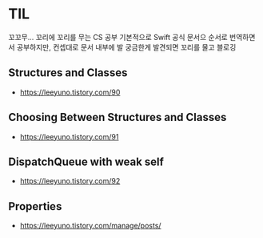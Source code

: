 # TIL

꼬꼬무... 꼬리에 꼬리를 무는 CS 공부
기본적으로 Swift 공식 문서으 순서로 번역하면서 공부하지만, 컨셉대로 문서 내부에 발 궁금한게 발견되면 꼬리를 물고 블로깅

## Structures and Classes
- https://leeyuno.tistory.com/90

## Choosing Between Structures and Classes
- https://leeyuno.tistory.com/91

## DispatchQueue with weak self
- https://leeyuno.tistory.com/92

## Properties
- https://leeyuno.tistory.com/manage/posts/
